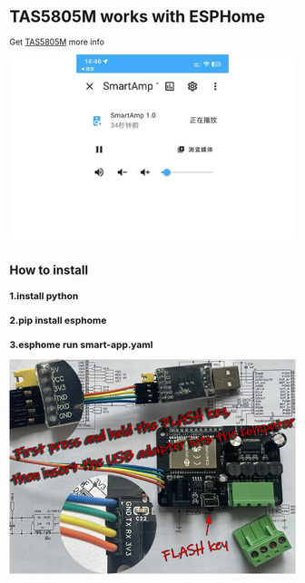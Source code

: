 # TAS5805M works with ESPHome 
Get [TAS5805M](https://www.ti.com/product/TAS5805M) more info

![Smart Amplifier ESP32](/photos/202.jpg)

## How to install
### 1.install python
### 2.pip install esphome
### 3.esphome run smart-app.yaml

![Smart Amplifier ESP32](/photos/003-800.jpg)


